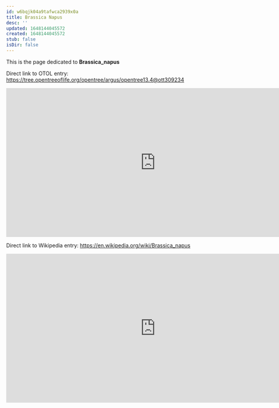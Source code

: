 ```yaml
---
id: w6bqjk04a9tafwca2939x0a
title: Brassica Napus
desc: ''
updated: 1648144045572
created: 1648144045572
stub: false
isDir: false
---
```

This is the page dedicated to **Brassica_napus**


Direct link to OTOL entry: https://tree.opentreeoflife.org/opentree/argus/opentree13.4@ott309234



<html>
    <body>
    <iframe src="https://tree.opentreeoflife.org/opentree/argus/opentree13.4@ott309234"
    width="800" height="400" frameborder="0" allowfullscreen> </iframe>
    </body>
</html>
    


Direct link to Wikipedia entry: https://en.wikipedia.org/wiki/Brassica_napus



<html>
    <body>
    <iframe src="https://en.wikipedia.org/wiki/Brassica_napus"
    width="800" height="400" frameborder="0" allowfullscreen> </iframe>
    </body>
</html>
    
